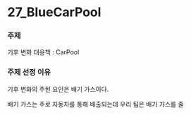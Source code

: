 # 27_BlueCarPool
### 주제
기후 변화 대응책 : CarPool
### 주제 선정 이유
기후 변화의 주된 요인은 배기 가스이다.

배기 가스는 주로 자동차를 통해 배출되는데 우리 팀은 
배기 가스를 줄
